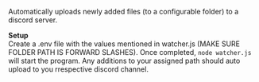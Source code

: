 Automatically uploads newly added files (to a configurable folder) to a discord server.

**Setup** <br>
Create a .env file with the values mentioned in watcher.js (MAKE SURE FOLDER PATH IS FORWARD SLASHES). Once completed, ```node watcher.js``` will start the program. Any additions to your assigned path should auto upload to you rrespective discord channel.
